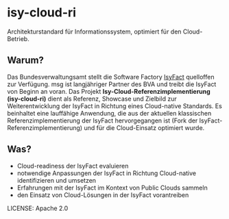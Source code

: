 # isy-cloud-ri
Architekturstandard für Informationssystem, optimiert für den Cloud-Betrieb.

## Warum?
Das Bundesverwaltungsamt stellt die Software Factory [IsyFact](https://github.com/isyfact) quelloffen zur Verfügung. msg ist langjähriger Partner des BVA und treibt die IsyFact von Beginn an voran. Das Projekt **Isy-Cloud-Referenzimplementierung (isy-cloud-ri)** dient als Referenz, Showcase und Zielbild zur Weiterentwicklung der IsyFact in Richtung eines Cloud-native Standards. Es beinhaltet eine lauffähige Anwendung, die aus der aktuellen klassischen Referenzimplementierung der IsyFact hervorgegangen ist (Fork der IsyFact-Referenzimplementierung) und für die Cloud-Einsatz optimiert wurde.
 
## Was?

- Cloud-readiness der IsyFact evaluieren
- notwendige Anpassungen der IsyFact in Richtung Cloud-native identifizieren und umsetzen
- Erfahrungen mit der IsyFact im Kontext von Public Clouds sammeln
- den Einsatz von Cloud-Lösungen in der IsyFact vorantreiben

LICENSE: Apache 2.0
